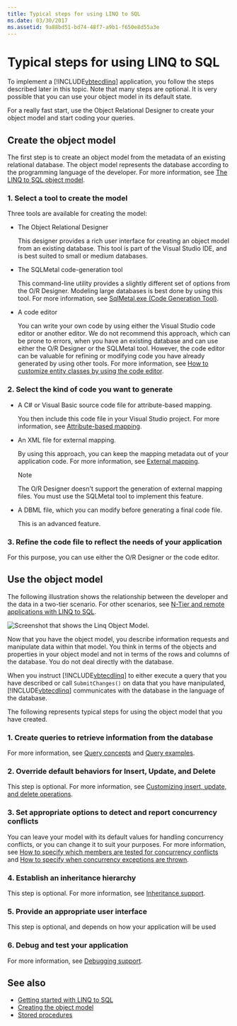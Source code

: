 ```yaml
---
title: Typical steps for using LINQ to SQL
ms.date: 03/30/2017
ms.assetid: 9a88bd51-bd74-48f7-a9b1-f650e8d55a3e
---
```

# Typical steps for using LINQ to SQL

To implement a [!INCLUDE[vbtecdlinq](../../../../../../includes/vbtecdlinq-md.md)] application, you follow the steps described later in this topic. Note that many steps are optional. It is very possible that you can use your object model in its default state.

For a really fast start, use the Object Relational Designer to create your object model and start coding your queries.

## Create the object model

The first step is to create an object model from the metadata of an existing relational database. The object model represents the database according to the programming language of the developer. For more information, see [The LINQ to SQL object model](the-linq-to-sql-object-model.md).
  
### 1. Select a tool to create the model

Three tools are available for creating the model:

- The Object Relational Designer

    This designer provides a rich user interface for creating an object model from an existing database. This tool is part of the Visual Studio IDE, and is best suited to small or medium databases.

- The SQLMetal code-generation tool

    This command-line utility provides a slightly different set of options from the O/R Designer. Modeling large databases is best done by using this tool. For more information, see [SqlMetal.exe (Code Generation Tool)](../../../../tools/sqlmetal-exe-code-generation-tool.md).

- A code editor

    You can write your own code by using either the Visual Studio code editor or another editor. We do not recommend this approach, which can be prone to errors, when you have an existing database and can use either the O/R Designer or the SQLMetal tool. However, the code editor can be valuable for refining or modifying code you have already generated by using other tools. For more information, see [How to customize entity classes by using the code editor](how-to-customize-entity-classes-by-using-the-code-editor.md).

### 2. Select the kind of code you want to generate

- A C# or Visual Basic source code file for attribute-based mapping.

    You then include this code file in your Visual Studio project. For more information, see [Attribute-based mapping](attribute-based-mapping.md).

- An XML file for external mapping.

    By using this approach, you can keep the mapping metadata out of your application code. For more information, see [External mapping](external-mapping.md).

    > [!NOTE]
    > The O/R Designer doesn't support the generation of external mapping files. You must use the SQLMetal tool to implement this feature.

- A DBML file, which you can modify before generating a final code file.

    This is an advanced feature.

### 3. Refine the code file to reflect the needs of your application

For this purpose, you can use either the O/R Designer or the code editor.

## Use the object model

The following illustration shows the relationship between the developer and the data in a two-tier scenario. For other scenarios, see [N-Tier and remote applications with LINQ to SQL](n-tier-and-remote-applications-with-linq-to-sql.md).

![Screenshot that shows the Linq Object Model.](./media/the-linq-to-sql-object-model/linq-object-model-two-tier.png)

Now that you have the object model, you describe information requests and manipulate data within that model. You think in terms of the objects and properties in your object model and not in terms of the rows and columns of the database. You do not deal directly with the database.

When you instruct [!INCLUDE[vbtecdlinq](../../../../../../includes/vbtecdlinq-md.md)] to either execute a query that you have described or call `SubmitChanges()` on data that you have manipulated, [!INCLUDE[vbtecdlinq](../../../../../../includes/vbtecdlinq-md.md)] communicates with the database in the language of the database.

The following represents typical steps for using the object model that you have created.

### 1. Create queries to retrieve information from the database

For more information, see [Query concepts](query-concepts.md) and [Query examples](query-examples.md).

### 2. Override default behaviors for Insert, Update, and Delete

This step is optional. For more information, see [Customizing insert, update, and delete operations](customizing-insert-update-and-delete-operations.md).

### 3. Set appropriate options to detect and report concurrency conflicts

You can leave your model with its default values for handling concurrency conflicts, or you can change it to suit your purposes. For more information, see [How to specify which members are tested for concurrency conflicts](how-to-specify-which-members-are-tested-for-concurrency-conflicts.md) and [How to specify when concurrency exceptions are thrown](how-to-specify-when-concurrency-exceptions-are-thrown.md).

### 4. Establish an inheritance hierarchy

This step is optional. For more information, see [Inheritance support](inheritance-support.md).

### 5. Provide an appropriate user interface

This step is optional, and depends on how your application will be used

### 6. Debug and test your application

For more information, see [Debugging support](debugging-support.md).

## See also

- [Getting started with LINQ to SQL](getting-started.md)
- [Creating the object model](creating-the-object-model.md)
- [Stored procedures](stored-procedures.md)
